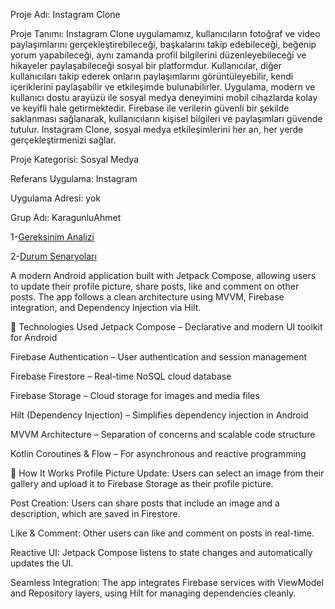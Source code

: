 Proje Adı: Instagram Clone

Proje Tanımı: Instagram Clone uygulamamız, kullanıcıların fotoğraf ve video paylaşımlarını gerçekleştirebileceği, başkalarını takip edebileceği, beğenip yorum yapabileceği, aynı zamanda profil bilgilerini düzenleyebileceği ve hikayeler paylaşabileceği sosyal bir platformdur. Kullanıcılar, diğer kullanıcıları takip ederek onların paylaşımlarını görüntüleyebilir, kendi içeriklerini paylaşabilir ve etkileşimde bulunabilirler. Uygulama, modern ve kullanıcı dostu arayüzü ile sosyal medya deneyimini mobil cihazlarda kolay ve keyifli hale getirmektedir. Firebase ile verilerin güvenli bir şekilde saklanması sağlanarak, kullanıcıların kişisel bilgileri ve paylaşımları güvende tutulur. Instagram Clone, sosyal medya etkileşimlerini her an, her yerde gerçekleştirmenizi sağlar.

Proje Kategorisi: Sosyal Medya

Referans Uygulama: Instagram

Uygulama Adresi: yok

Grup Adı: KaragunluAhmet

1-[Gereksinim Analizi](https://github.com/Ahmetkaragunlu/InstagramClone/blob/main/Gereksinim-Analizi.md)


2-[Durum Senaryoları](https://github.com/Ahmetkaragunlu/InstagramClone/blob/main/AhmetKaragunlu-DurumSenaryolari.pdf)


A modern Android application built with Jetpack Compose, allowing users to update their profile picture, share posts, like and comment on other posts. The app follows a clean architecture using MVVM, Firebase integration, and Dependency Injection via Hilt.

🔧 Technologies Used
Jetpack Compose – Declarative and modern UI toolkit for Android

Firebase Authentication – User authentication and session management

Firebase Firestore – Real-time NoSQL cloud database

Firebase Storage – Cloud storage for images and media files

Hilt (Dependency Injection) – Simplifies dependency injection in Android

MVVM Architecture – Separation of concerns and scalable code structure

Kotlin Coroutines & Flow – For asynchronous and reactive programming

🧩 How It Works
Profile Picture Update: Users can select an image from their gallery and upload it to Firebase Storage as their profile picture.

Post Creation: Users can share posts that include an image and a description, which are saved in Firestore.

Like & Comment: Other users can like and comment on posts in real-time.

Reactive UI: Jetpack Compose listens to state changes and automatically updates the UI.

Seamless Integration: The app integrates Firebase services with ViewModel and Repository layers, using Hilt for managing dependencies cleanly.
